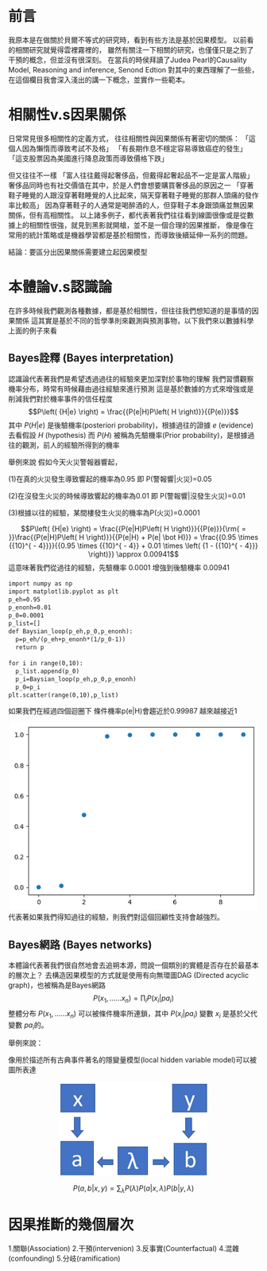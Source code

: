 # 前言
我原本是在做關於貝爾不等式的研究時，看到有些方法是基於因果模型。
以前看的相關研究就覺得雲裡霧裡的，
雖然有關注一下相關的研究，也僅僅只是之到了干預的概念，但並沒有很深刻。
在當兵的時侯拜讀了Judea Pearl的Causality Model, Reasoning and inference, Senond Edtion
對其中的東西理解了一些些，
在這個欄目我會深入淺出的講一下概念，並實作一些範本。

# 相關性v.s因果關係
日常常見很多相關性的定義方式，
往往相關性與因果關係有著密切的關係：
「這個人因為懶惰而導致考試不及格」
「有長期作息不穩定容易導致癌症的發生」
「這支股票因為美國進行降息政策而導致價格下跌」

但又往往不一樣
「富人往往戴得起奢侈品，但戴得起奢起品不一定是富人階級」
奢侈品同時也有社交價值在其中，於是人們會想要購買奢侈品的原因之一
「穿著鞋子睡覺的人跟沒穿著鞋睡覺的人比起來，隔天穿著鞋子睡覺的那群人頭痛的發作率比較高」
因為穿著鞋子的人通常是喝醉酒的人，但穿鞋子本身跟頭痛並無因果關係，但有高相關性。
以上諸多例子，都代表著我們往往看到線圖很像或是從數據上的相關性很強，就見到黑影就開槍，並不是一個合理的因果推斷，
像是像在常用的統計策略或是機器學習都是基於相關性，而導致後續延伸一系列的問題。

結論：要區分出因果關係需要建立起因果模型

# 本體論v.s認識論
在許多時候我們觀測各種數據，都是基於相關性，但往往我們想知道的是事情的因果關係
這其實是基於不同的哲學準則來觀測與預測事物，以下我們來以數據科學上面的例子來看
## Bayes詮釋 (Bayes interpretation)
認識論代表著我們是希望透過過往的經驗來更加深對於事物的理解
我們習慣觀察機率分布，時常有時候藉由過往經驗來進行預測
這是基於數據的方式來增強或是削減我們對於機率事件的信任程度
$$P\left( {H|e} \right) = \frac{{P(e|H)P\left( H \right)}}{{P(e)}}$$
其中 $P(H|e)$ 是後驗機率(posteriori probability)，根據過往的證據 $e$ (evidence)去看假設 $H$ (hypothesis)
而 $P(H)$ 被稱為先驗機率(Prior probability)，是根據過往的觀測，前人的經驗所得到的機率

舉例來說
假如今天火災警報器響起，

(1)在真的火災發生導致響起的機率為0.95 即 P(警報響|火災)=0.05

(2)在沒發生火災的時候導致響起的機率為0.01 即 P(警報響|沒發生火災)=0.01

(3)根據以往的經驗，某間樓發生火災的機率為P(火災)=0.0001

$$P\left( {H|e} \right) = \frac{{P(e|H)P\left( H \right)}}{{P(e)}}{\rm{ = }}\frac{{P(e|H)P\left( H \right)}}{{P(e|H) + P(e| \bot H)}} = \frac{{0.95 \times {{10}^{ - 4}}}}{{0.95 \times {{10}^{ - 4}} + 0.01 \times \left( {1 - {{10}^{ - 4}}} \right)}} \approx 0.00941$$
這意味著我們從過往的經驗，先驗機率 $0.0001$ 增強到後驗機率 $0.00941$
```
import numpy as np
import matplotlib.pyplot as plt
p_eh=0.95
p_enonh=0.01
p_0=0.0001
p_list=[]
def Baysian_loop(p_eh,p_0,p_enonh):
  p=p_eh/(p_eh+p_enonh*(1/p_0-1))
  return p

for i in range(0,10):
  p_list.append(p_0)
  p_i=Baysian_loop(p_eh,p_0,p_enonh)
  p_0=p_i
plt.scatter(range(0,10),p_list)
```
如果我們在經過四個迴圈下 條件機率p(e|H)會趨近於0.99987 越來越接近1
<div align=center><img src="https://github.com/fluttering13/Causal-models/blob/master/pic/b_loop.png" width="500px"/></div>
代表著如果我們得知過往的經驗，則我們對這個回顧性支持會越強烈。

## Bayes網路 (Bayes networks)
本體論代表著我們很自然地會去追朔本源，問說一個類別的實體是否存在於最基本的層次上？
去構造因果模型的方式就是使用有向無環圖DAG (Directed acyclic graph)，也被稱為是Bayes網路
$$P\left( {{x_1},......{x_n}} \right) = {\prod _i}P\left( {{x_i}|p{a_i}} \right)$$
整體分布 $P(x_1,......x_n)$ 可以被條件機率所連鎖，其中 $P(x_i|pa_i)$ 變數 $x_i$ 是基於父代變數 $pa_i$的。

舉例來說：

像用於描述所有古典事件著名的隱變量模型(local hidden variable model)可以被圖所表達
<div align=center><img src="https://github.com/fluttering13/Quantum-nonlocality/blob/master/Figure/Bell_sceanrio.png" width="300px"/></div>

$$P(a,b|x,y)=\sum_\lambda P(\lambda) P(a|x,\lambda) P(b|y,\lambda)$$

# 因果推斷的幾個層次
1.關聯(Association)
2.干預(intervenion)
3.反事實(Counterfactual)
4.混雜(confounding)
5.分岐(ramification)

